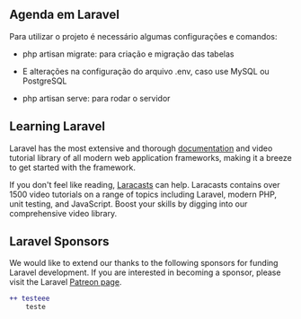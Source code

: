 ## <h2 >Agenda em Laravel

Para utilizar o projeto é necessário algumas configurações e comandos:

- php artisan migrate: para criação e migração das tabelas

- E alterações na configuração do arquivo .env, caso use MySQL ou PostgreSQL

- php artisan serve: para rodar o servidor


## Learning Laravel

Laravel has the most extensive and thorough [documentation](https://laravel.com/docs) and video tutorial library of all modern web application frameworks, making it a breeze to get started with the framework.

If you don't feel like reading, [Laracasts](https://laracasts.com) can help. Laracasts contains over 1500 video tutorials on a range of topics including Laravel, modern PHP, unit testing, and JavaScript. Boost your skills by digging into our comprehensive video library.

## Laravel Sponsors

We would like to extend our thanks to the following sponsors for funding Laravel development. If you are interested in becoming a sponsor, please visit the Laravel [Patreon page](https://patreon.com/taylorotwell).
``` diff
++ testeee 
    teste
```
